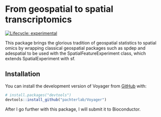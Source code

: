 
# From geospatial to spatial transcriptomics

<!-- badges: start -->
[![Lifecycle: experimental](https://img.shields.io/badge/lifecycle-experimental-orange.svg)](https://lifecycle.r-lib.org/articles/stages.html#experimental)
<!-- badges: end -->

This package brings the glorious tradition of geospatial statistics to spatial omics by wrapping classical geospatial packages such as spdep and adespatial to be used with the SpatialFeatureExperiment class, which extends SpatialExperiment with sf.

## Installation

You can install the development version of Voyager from [GitHub](https://github.com/) with:

``` r
# install.packages("devtools")
devtools::install_github("pachterlab/Voyager")
```

After I go further with this package, I will submit it to Bioconductor.

